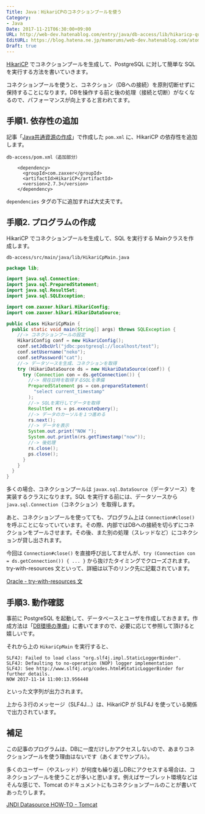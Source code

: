 ```yaml
---
Title: Java：HikariCPのコネクションプールを使う
Category:
- Java
Date: 2017-11-21T06:30:00+09:00
URL: http://web-dev.hatenablog.com/entry/java/db-access/lib/hikaricp-quick-start
EditURL: https://blog.hatena.ne.jp/mamorums/web-dev.hatenablog.com/atom/entry/8599973812318013162
Draft: true
---
```


[HikariCP](http://brettwooldridge.github.io/HikariCP/) でコネクションプールを生成して、PostgreSQL に対して簡単な SQL を実行する方法を書いていきます。

コネクションプールを使うと、コネクション（DBへの接続）を原則切断せずに保持することになります。DBを操作する前と後の処理（接続と切断）がなくなるので、パフォーマンスが向上すると言われてます。


## 手順1. 依存性の追加
記事「[Java共通資源の作成](/entry/java/db-access/postgresql/java-project-common-class)」で作成した `pom.xml` に、HikariCP の依存性を追加します。

`db-access/pom.xml（追加部分）`

```
    <dependency>
      <groupId>com.zaxxer</groupId>
      <artifactId>HikariCP</artifactId>
      <version>2.7.3</version>
    </dependency>
```

`dependencies` タグの下に追加すれば大丈夫です。


## 手順2. プログラムの作成
HikariCP でコネクションプールを生成して、SQL を実行する Mainクラスを作成します。

`db-access/src/main/java/lib/HikariCpMain.java`

```java
package lib;

import java.sql.Connection;
import java.sql.PreparedStatement;
import java.sql.ResultSet;
import java.sql.SQLException;

import com.zaxxer.hikari.HikariConfig;
import com.zaxxer.hikari.HikariDataSource;

public class HikariCpMain {
  public static void main(String[] args) throws SQLException {
    //-> コネクションプールの設定
    HikariConfig conf = new HikariConfig();
    conf.setJdbcUrl("jdbc:postgresql://localhost/test");
    conf.setUsername("neko");
    conf.setPassword("cat");
    //-> データソースを生成、コネクションを取得
    try (HikariDataSource ds = new HikariDataSource(conf)) {
      try (Connection con = ds.getConnection()) {
        //-> 現在日時を取得するSQLを準備
        PreparedStatement ps = con.prepareStatement(
          "select current_timestamp"
        );
        //-> SQLを実行してデータを取得
        ResultSet rs = ps.executeQuery();
        //-> データのカーソルを１つ進める
        rs.next();
        //-> データを表示
        System.out.print("NOW ");
        System.out.println(rs.getTimestamp("now"));
        //-> 後処理
        rs.close();
        ps.close();
      }
    }
  }
}
```

多くの場合、コネクションプールは `javax.sql.DataSource`（データソース）を実装するクラスになります。SQL を実行する前には、データソースから `java.sql.Connection`（コネクション）を取得します。

あと、コネクションプールを使ってても、プログラム上は `Connection#close()` を呼ぶことになっていています。その際、内部ではDBへの接続を切らずにコネクションをプールさせます。その後、また別の処理（スレッドなど）にコネクションが貸し出されます。

今回は `Connection#close()` を直接呼び出してませんが、`try (Connection con = ds.getConnection()) { ... }` から抜けたタイミングでクローズされます。try-with-resources 文といって、詳細は以下のリンク先に記載されています。

[Oracle - try-with-resources 文](https://docs.oracle.com/javase/jp/7/technotes/guides/language/try-with-resources.html)


## 手順3. 動作確認
事前に PostgreSQL を起動して、データベースとユーザを作成しておきます。作成方法は「[DB環境の準備](/entry/java/db-access/postgresql/db-env)」に書いてますので、必要に応じて参照して頂けると嬉しいです。

それから上の `HikariCpMain` を実行すると、


```
SLF4J: Failed to load class "org.slf4j.impl.StaticLoggerBinder".
SLF4J: Defaulting to no-operation (NOP) logger implementation
SLF4J: See http://www.slf4j.org/codes.html#StaticLoggerBinder for further details.
NOW 2017-11-14 11:00:13.956448
```

といった文字列が出力されます。

上から３行のメッセージ（SLF4J...）は、HikariCP が SLF4J を使っている関係で出力されています。


## 補足
この記事のプログラムは、DBに一度だけしかアクセスしないので、あまりコネクションプールを使う理由はないです（あくまでサンプル）。

多くのユーザー（やスレッド）が何度も繰り返しDBにアクセスする場合は、コネクションプールを使うことが多いと思います。例えばサーブレット環境などはそんな感じで、Tomcat のドキュメントにもコネクションプールのことが書いてあったりします。

[JNDI Datasource HOW-TO - Tomcat](https://tomcat.apache.org/tomcat-8.5-doc/jndi-datasource-examples-howto.html)
